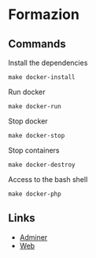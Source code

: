 # Formazion

## Commands

Install the dependencies

``` make docker-install ```

Run docker

``` make docker-run ```

Stop docker

``` make docker-stop ```

Stop containers

``` make docker-destroy ```

Access to the bash shell

``` make docker-php ```

## Links

* [Adminer](http://localhost:8080/)
* [Web](http://localhost:8000/)
